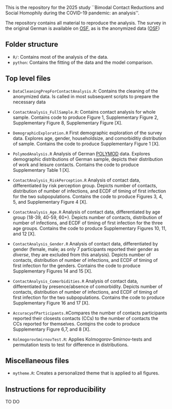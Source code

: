 This is the repository for the 2025 study ``Bimodal Contact Reductions and Social Homophily during the COVID-19 pandemic: an analysis''.

The repository contains all material to reproduce the analysis.
The survey in the original German is available on [OSF](https://osf.io/rtjzu), as is the anonymized data ([OSF](https://osf.io/7vzgd/))

## Folder structure

-   `R/`: Contains most of the analysis of the data.
-   `python`: Contains the fitting of the data and the model comparison.

## Top level files

- `DataCleaningPrepForContactAnalysis.R`: Contains the cleaning of the anonymized data. Is called in most subsequent scripts to prepare the necessary data

- `ContactAnalysis_FullSample.R`: Contains contact analysis for whole sample. Contains code to produce Figure 1, Supplementary Figure 2, Supplementary Figure 8, Supplementary Figure  [X].

- `DemographicExploration.R` First demographic exploration of the survey data. Explores age, gender, householdsize, and comorbiditiy distribution of sample. Contains the code to produce Supplementary Figure 1 [X].

- `PolymodAnalysis.R` Analysis of German [POLYMOD](https://doi.org/10.1371/journal.pmed.0050074) data. Explores demographic distributions of German sample, depicts their distribution of work and leisure contacts. Contains the code to produce Supplementary Table 1 [X].

- `ContactAnalysis_RiskPerception.R` Analysis of contact data, differentiated by risk perception group. Depicts number of contacts, distribution of number of infections, and ECDF of timing of first infection for the two subpopulations. Contains the code to produce Figures 3, 4, 5, and Supplementary Figure 4 [X].

- `ContactAnalysis_Age.R` Analysis of contact data, differentiated by age group (18-39, 40-59, 60+). Depicts number of contacts, distribution of number of infections, and ECDF of timing of first infection for the three age groups. Contains the code to produce Supplementary Figures 10, 11, and 12 [X].

- `ContactAnalysis_Gender.R` Analysis of contact data, differentiated by gender (female, male; as only 7 participants reported their gender as *diverse*, they are excluded from this analysis). Depicts number of contacts, distribution of number of infections, and ECDF of timing of first infection for the genders. Contains the code to produce Supplementary Figures 14 and 15 [X].

- `ContactAnalysis_Comorbidities.R` Analysis of contact data, differentiated by presence/absence of comorbidity. Depicts number of contacts, distribution of number of infections, and ECDF of timing of first infection for the two subpopulations. Contains the code to produce Supplementary Figure 16 and 17 [X].

- `AccuracyofParticipants.R`Compares the number of contacts participants reported their closests contacts (CCs) to the number of contacts the CCs reported for themselves. Contqins the code to produce Supplementary Figure 6,7, and 8 [X].

- `KolmogorovSmirnovTest.R`: Applies Kolmogorov-Smirnov-tests and permutation tests to test for difference in distributions. 

## Miscellaneous files
- `mytheme.R`: Creates a personalized theme that is applied to all figures. 

## Instructions for reproducibility

TO DO
